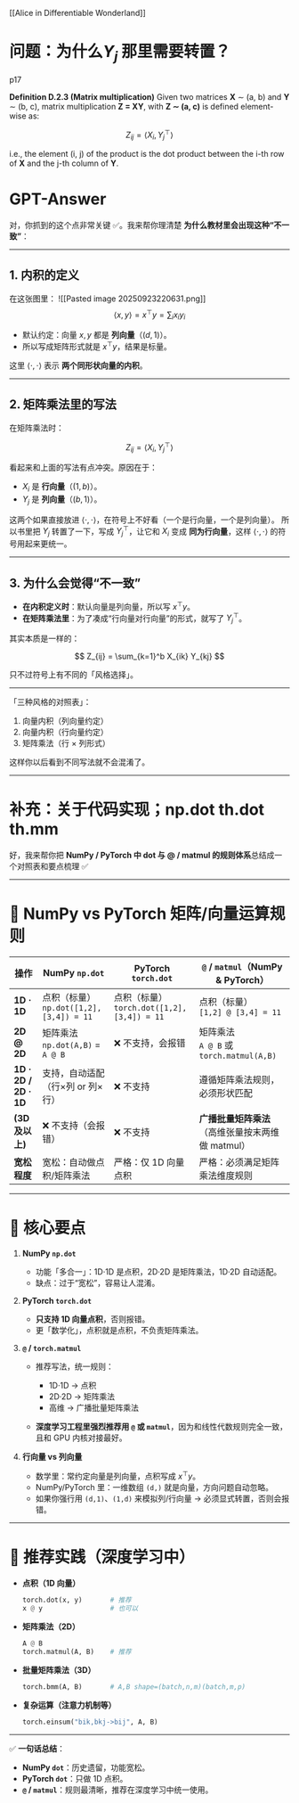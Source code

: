 [[Alice in Differentiable Wonderland]]

# 问题：为什么$Y_{j}$ 那里需要转置？
p17


**Definition D.2.3 (Matrix multiplication)** Given two matrices **X** ∼ (a, b) and **Y** ∼ (b, c), matrix multiplication **Z = XY**, with **Z ∼ (a, c)** is defined element-wise as:

$$
Z_{ij} = \langle X_i, Y_j^{\top} \rangle \tag{E.2.4}
$$

i.e., the element (i, j) of the product is the dot product between the i-th row of **X** and the j-th column of **Y**.



# GPT-Answer
对，你抓到的这个点非常关键 ✅。我来帮你理清楚 **为什么教材里会出现这种“不一致”**：

---

## 1. 内积的定义

在这张图里：
![[Pasted image 20250923220631.png]]
$$
\langle x, y \rangle = x^\top y = \sum_i x_i y_i
$$

* 默认约定：向量 $x, y$ 都是 **列向量**（$(d,1)$）。
* 所以写成矩阵形式就是 $x^\top y$，结果是标量。

这里 $\langle \cdot, \cdot \rangle$ 表示 **两个同形状向量的内积**。

---

## 2. 矩阵乘法里的写法

在矩阵乘法时：

$$
Z_{ij} = \langle X_i, Y_j^\top \rangle
$$

看起来和上面的写法有点冲突。原因在于：

* $X_i$ 是 **行向量**（$(1, b)$）。
* $Y_j$ 是 **列向量**（$(b, 1)$）。

这两个如果直接放进 $\langle \cdot, \cdot \rangle$，在符号上不好看（一个是行向量，一个是列向量）。
所以书里把 $Y_j$ 转置了一下，写成 $Y_j^\top$，让它和 $X_i$ 变成 **同为行向量**，这样 $\langle \cdot, \cdot \rangle$ 的符号用起来更统一。

---

## 3. 为什么会觉得“不一致”

* **在内积定义时**：默认向量是列向量，所以写 $x^\top y$。
* **在矩阵乘法里**：为了凑成“行向量对行向量”的形式，就写了 $Y_j^\top$。

其实本质是一样的：

$$
Z_{ij} = \sum_{k=1}^b X_{ik} Y_{kj}
$$

只不过符号上有不同的「风格选择」。

---
「三种风格的对照表」：

1. 向量内积（列向量约定）
2. 向量内积（行向量约定）
3. 矩阵乘法（行 × 列形式）

这样你以后看到不同写法就不会混淆了。

---

# 补充：关于代码实现；np.dot  th.dot  th.mm
好，我来帮你把 **NumPy / PyTorch 中 dot 与 @ / matmul 的规则体系**总结成一个对照表和要点梳理 ✅

---

# 🔹 NumPy vs PyTorch 矩阵/向量运算规则

| 操作                    | NumPy `np.dot`                       | PyTorch `torch.dot`                     | `@` / `matmul`（NumPy & PyTorch）       |
| --------------------- | ------------------------------------ | --------------------------------------- | ------------------------------------- |
| **1D · 1D**           | 点积（标量）<br>`np.dot([1,2],[3,4]) = 11` | 点积（标量）<br>`torch.dot([1,2],[3,4]) = 11` | 点积（标量）<br>`[1,2] @ [3,4] = 11`        |
| **2D @ 2D**           | 矩阵乘法<br>`np.dot(A,B)` = `A @ B`      | ❌ 不支持，会报错                               | 矩阵乘法<br>`A @ B` 或 `torch.matmul(A,B)` |
| **1D · 2D / 2D · 1D** | 支持，自动适配<br>（行×列 or 列×行）              | ❌ 不支持                                   | 遵循矩阵乘法规则，必须形状匹配                       |
| **(3D 及以上)**          | ❌ 不支持（会报错）                           | ❌ 不支持                                   | **广播批量矩阵乘法**（高维张量按末两维做 matmul）        |
| **宽松程度**              | 宽松：自动做点积/矩阵乘法                        | 严格：仅 1D 向量点积                            | 严格：必须满足矩阵乘法维度规则                       |

---

# 🔹 核心要点

1. **NumPy `np.dot`**

   * 功能「多合一」：1D·1D 是点积，2D·2D 是矩阵乘法，1D·2D 自动适配。
   * 缺点：过于“宽松”，容易让人混淆。

2. **PyTorch `torch.dot`**

   * **只支持 1D 向量点积**，否则报错。
   * 更「数学化」，点积就是点积，不负责矩阵乘法。

3. **`@` / `torch.matmul`**

   * 推荐写法，统一规则：

     * 1D·1D → 点积
     * 2D·2D → 矩阵乘法
     * 高维 → 广播批量矩阵乘法
   * **深度学习工程里强烈推荐用 `@` 或 `matmul`**，因为和线性代数规则完全一致，且和 GPU 内核对接最好。

4. **行向量 vs 列向量**

   * 数学里：常约定向量是列向量，点积写成 $x^\top y$。
   * NumPy/PyTorch 里：一维数组 `(d,)` 就是向量，方向问题自动忽略。
   * 如果你强行用 `(d,1)`、`(1,d)` 来模拟列/行向量 → 必须显式转置，否则会报错。

---

# 🔹 推荐实践（深度学习中）

* **点积（1D 向量）**

  ```python
  torch.dot(x, y)       # 推荐
  x @ y                 # 也可以
  ```
* **矩阵乘法（2D）**

  ```python
  A @ B
  torch.matmul(A, B)    # 推荐
  ```
* **批量矩阵乘法（3D）**

  ```python
  torch.bmm(A, B)       # A,B shape=(batch,n,m)(batch,m,p)
  ```
* **复杂运算（注意力机制等）**

  ```python
  torch.einsum("bik,bkj->bij", A, B)
  ```

---

✅ **一句话总结**：

* **NumPy `dot`**：历史遗留，功能宽松。
* **PyTorch `dot`**：只做 1D 点积。
* **`@` / `matmul`**：规则最清晰，推荐在深度学习中统一使用。
